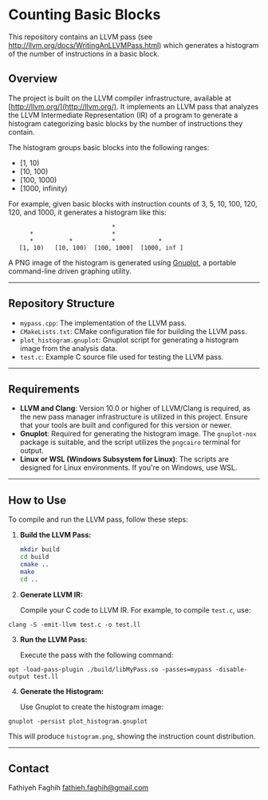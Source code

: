 # Counting Basic Blocks

This repository contains an LLVM pass (see http://llvm.org/docs/WritingAnLLVMPass.html) which generates a histogram of the number of instructions in a basic block.

## Overview

The project is built on the LLVM compiler infrastructure, available at [http://llvm.org/](http://llvm.org/). It implements an LLVM pass that analyzes the LLVM Intermediate Representation (IR) of a program to generate a histogram categorizing basic blocks by the number of instructions they contain.

The histogram groups basic blocks into the following ranges:
- [1, 10)
- [10, 100)
- [100, 1000)
- [1000, infinity)

For example, given basic blocks with instruction counts of 3, 5, 10, 100, 120, 120, and 1000, it generates a histogram like this:

```
                             *
      *                      *
      *          *           *            *
   [1, 10)   [10, 100)  [100, 1000]  [1000, inf ]
```

A PNG image of the histogram is generated using [Gnuplot](http://www.gnuplot.info/), a portable command-line driven graphing utility.

---

## Repository Structure

- `mypass.cpp`: The implementation of the LLVM pass.
- `CMakeLists.txt`: CMake configuration file for building the LLVM pass.
- `plot_histogram.gnuplot`: Gnuplot script for generating a histogram image from the analysis data.
- `test.c`: Example C source file used for testing the LLVM pass.

---

## Requirements

- **LLVM and Clang**: Version 10.0 or higher of LLVM/Clang is required, as the new pass manager infrastructure is utilized in this project. Ensure that your tools are built and configured for this version or newer.
- **Gnuplot**: Required for generating the histogram image. The `gnuplot-nox` package is suitable, and the script utilizes the `pngcairo` terminal for output.
- **Linux or WSL (Windows Subsystem for Linux)**: The scripts are designed for Linux environments. If you're on Windows, use WSL.

---

## How to Use

To compile and run the LLVM pass, follow these steps:

1. **Build the LLVM Pass:**

   ```bash
   mkdir build
   cd build
   cmake ..
   make
   cd ..
   ```

2. **Generate LLVM IR:**

   Compile your C code to LLVM IR. For example, to compile `test.c`, use:

`clang -S -emit-llvm test.c -o test.ll`


3. **Run the LLVM Pass:**

   Execute the pass with the following command:

`opt -load-pass-plugin ./build/libMyPass.so -passes=mypass -disable-output test.ll`

4. **Generate the Histogram:**

   Use Gnuplot to create the histogram image:

`gnuplot -persist plot_histogram.gnuplot`

 This will produce `histogram.png`, showing the instruction count distribution.

---

## Contact 
Fathiyeh Faghih
fathieh.faghih@gmail.com